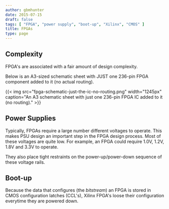 ```yaml
---
author: gbmhunter
date: 2015-07-15
draft: false
tags: [ "FPGA", "power supply", "boot-up", "Xilinx", "CMOS" ]
title: FPGAs
type: page
---
```


## Complexity

FPGA's are associated with a fair amount of design complexity.

Below is an A3-sized schematic sheet with JUST one 236-pin FPGA component added to it (no actual routing).

{{< img src="fpga-schematic-just-the-ic-no-routing.png" width="1245px" caption="An A3 schematic sheet with just one 236-pin FPGA IC added to it (no routing)."  >}}

## Power Supplies

Typically, FPGAs require a large number different voltages to operate. This makes PSU design an important step in the FPGA design process. Most of these voltages are quite low. For example, an FPGA could require 1.0V, 1.2V, 1.8V and 3.3V to operate.

They also place tight restraints on the power-up/power-down sequence of these voltage rails.

## Boot-up

Because the data that configures (the _bitstream_) an FPGA is stored in CMOS configuration latches (CCL's), Xilinx FPGA's loose their configuration everytime they are powered down.
